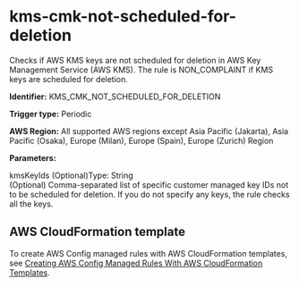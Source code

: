 # kms\-cmk\-not\-scheduled\-for\-deletion<a name="kms-cmk-not-scheduled-for-deletion"></a>

Checks if AWS KMS keys are not scheduled for deletion in AWS Key Management Service \(AWS KMS\)\. The rule is NON\_COMPLAINT if KMS keys are scheduled for deletion\. 

**Identifier:** KMS\_CMK\_NOT\_SCHEDULED\_FOR\_DELETION

**Trigger type:** Periodic

**AWS Region:** All supported AWS regions except Asia Pacific \(Jakarta\), Asia Pacific \(Osaka\), Europe \(Milan\), Europe \(Spain\), Europe \(Zurich\) Region

**Parameters:**

kmsKeyIds \(Optional\)Type: String  
\(Optional\) Comma\-separated list of specific customer managed key IDs not to be scheduled for deletion\. If you do not specify any keys, the rule checks all the keys\.

## AWS CloudFormation template<a name="w2aac12c31c27b9d359c15"></a>

To create AWS Config managed rules with AWS CloudFormation templates, see [Creating AWS Config Managed Rules With AWS CloudFormation Templates](aws-config-managed-rules-cloudformation-templates.md)\.